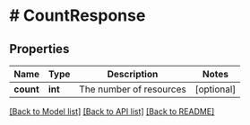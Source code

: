 # # CountResponse

## Properties

Name | Type | Description | Notes
------------ | ------------- | ------------- | -------------
**count** | **int** | The number of resources | [optional]

[[Back to Model list]](../../README.md#models) [[Back to API list]](../../README.md#endpoints) [[Back to README]](../../README.md)
